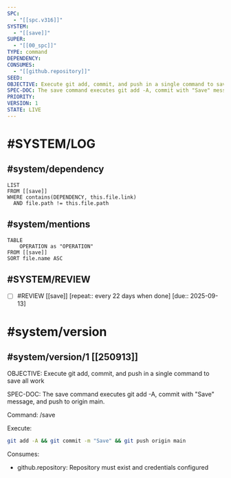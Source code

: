 ```yaml
---
SPC:
  - "[[spc.v316]]"
SYSTEM:
  - "[[save]]"
SUPER:
  - "[[00_spc]]"
TYPE: command
DEPENDENCY:
CONSUMES:
  - "[[github.repository]]"
SEED:
OBJECTIVE: Execute git add, commit, and push in a single command to save all work
SPEC-DOC: The save command executes git add -A, commit with "Save" message, and push to origin main.
PRIORITY:
VERSION: 1
STATE: LIVE
---
```

# #SYSTEM/LOG
## #system/dependency
```dataview
LIST
FROM [[save]]
WHERE contains(DEPENDENCY, this.file.link)
  AND file.path != this.file.path
```
## #system/mentions
```dataview
TABLE
    OPERATION as "OPERATION"
FROM [[save]]
SORT file.name ASC
```
## #SYSTEM/REVIEW
- [ ] #REVIEW [[save]]  [repeat:: every 22 days when done]  [due:: 2025-09-13]
# #system/version
## #system/version/1 [[250913]]
OBJECTIVE: Execute git add, commit, and push in a single command to save all work

SPEC-DOC:
The save command executes git add -A, commit with "Save" message, and push to origin main.

Command: /save

Execute:
```bash
git add -A && git commit -m "Save" && git push origin main
```

Consumes:
- github.repository: Repository must exist and credentials configured